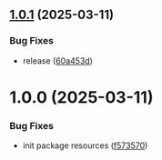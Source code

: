 ## [1.0.1](https://github.com/KhanhTQ-hub/com.ktgame.assets.loader.resources/compare/v1.0.0...v1.0.1) (2025-03-11)


### Bug Fixes

* release ([60a453d](https://github.com/KhanhTQ-hub/com.ktgame.assets.loader.resources/commit/60a453d3ba160cb7154ae28576b531820b01d39d))

# 1.0.0 (2025-03-11)


### Bug Fixes

* init package resources ([f573570](https://github.com/KhanhTQ-hub/com.ktgame.assets.loader.resources/commit/f573570ca1f433c35da46ad8a839c92e7d97f4cb))

